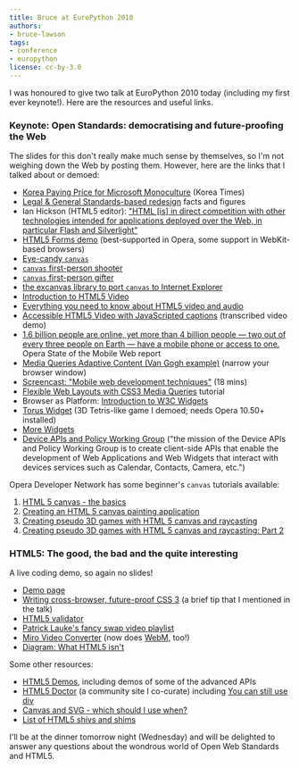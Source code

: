 ```yaml
---
title: Bruce at EuroPython 2010
authors:
- bruce-lawson
tags:
- conference
- europython
license: cc-by-3.0
---
```


<p>I was honoured to give two talk at EuroPython 2010 today (including my first ever keynote!). Here are the resources and useful links.</p>
<h3>Keynote: Open Standards: democratising and future-proofing the Web</h3>
<p>The slides for this don&#39;t really make much sense by themselves, so I&#39;m not weighing down the Web by posting them. However, here are the links that I talked about or demoed:</p>
<ul>
<li><a href="http://www.koreatimes.co.kr/www/news/biz/2010/05/123_52401.html">Korea Paying Price for Microsoft Monoculture</a> (Korea Times)</li>
<li><a href="http://www.brucelawson.co.uk/2006/pas-78-guide-to-good-practice-in-commissioning-accessible-websites/" target="_blank">Legal &amp; General Standards-based redesign</a> facts and figures</li>
<li>Ian Hickson (HTML5 editor): <a href="http://lists.w3.org/Archives/Public/public-html/2009Jan/0215.html" target="_blank">&quot;HTML [is] in direct competition with other technologies intended for applications deployed over the Web, in particular Flash and Silverlight&quot;</a></li>
<li><a href="http://people.opera.com/brucel/demo/html5-forms-demo.html">HTML5 Forms demo</a> (best-supported in Opera, some support in WebKit-based browsers)</li>
<li><a href="http://9elements.com/io/projects/html5/canvas/">Eye-candy <code>canvas</code></a></li>
<li><a href="http://www.benjoffe.com/code/demos/canvascape/"><code>canvas</code> first-person shooter</a></li>
<li><a href="http://htmlfive.appspot.com/static/gifter.html"><code>canvas</code> first-person gifter</a></li>
<li><a href="http://excanvas.sourceforge.net/">the excanvas library to port <code>canvas</code> to Internet Explorer</a></li>
<li><a href="https://dev.opera.com/articles/view/introduction-html5-video/">Introduction to HTML5 Video</a></li>
<li><a href="https://dev.opera.com/articles/view/introduction-html5-video/">Everything you need to know about HTML5 video and audio</a></li>
<li><a href="https://dev.opera.com/articles/view/accessible-html5-video-with-javascripted-captions/">Accessible HTML5 Video with JavaScripted captions</a> (transcribed video demo)</li>

<li><a href="https://www.opera.com/smw/2009/10/">1.6 billion people are online, yet more than 4 billion people — two out of every three people on Earth — have a mobile phone or access to one.</a> Opera State of the Mobile Web report</li>
<li><a href="http://people.opera.com/danield/css3/vangogh/">Media Queries Adaptive Content (Van Gogh example)</a> (narrow your browser window)</li>
<li><a href="http://my.opera.com/ODIN/blog/screencast-mobile-web-development-techniques">Screencast: &quot;Mobile web development techniques&quot;</a> (18 mins)</li>
<li><a href="http://www.peachpit.com/articles/article.aspx?p=1604236">Flexible Web Layouts with CSS3 Media Queries</a> tutorial</li>
<li>Browser as Platform: <a href="http://www.quirksmode.org/blog/archives/2009/04/introduction_to.html">Introduction to W3C Widgets</a></li>
<li><a href="http://widgets.opera.com/widget/4196/">Torus Widget</a> (3D Tetris-like game I demoed; needs Opera 10.50+ installed)</li>
<li><a href="http://widgets.opera.com/">More Widgets</a></li>
<li><a href="http://www.w3.org/2009/dap/">Device APIs and Policy Working Group</a> (&quot;the mission of the Device APIs and Policy Working Group is to create client-side APIs that enable the development of Web Applications and Web Widgets that interact with devices services such as Calendar, Contacts, Camera, etc.&quot;)</li>
</ul>
<p>Opera Developer Network has some beginner&#39;s <code>canvas</code> tutorials available:</p>
<ol>
<li><a href="https://dev.opera.com/articles/view/html-5-canvas-the-basics/">HTML 5 canvas - the basics</a></li>
<li><a href="https://dev.opera.com/articles/view/html5-canvas-painting/">Creating an HTML 5 canvas painting application</a></li>
<li><a href="https://dev.opera.com/articles/view/creating-pseudo-3d-games-with-html-5-can-1/">Creating pseudo 3D games with HTML 5 canvas and raycasting</a></li>
<li><a href="https://dev.opera.com/articles/view/3d-games-with-canvas-and-raycasting-part/">Creating pseudo 3D games with HTML 5 canvas and raycasting: Part 2</a></li>
</ol>

<h3>HTML5: The good, the bad and the quite interesting</h3>
<p>A live coding demo, so again no slides!</p>
<ul>
<li><a href="http://people.opera.com/brucel/talks/2010/FOWD/FOWD-brucelawson.html">Demo page</a></li>
<li><a href="http://www.brucelawson.co.uk/2010/cross-browser-future-proof-css-3/">Writing cross-browser, future-proof CSS 3</a> (a brief tip that I mentioned in the talk)</li>
<li><a href="http://html5.validator.nu/">HTML5 validator</a></li>
<li><a href="http://people.opera.com/patrickl/articles/chip.eu-video-article/examples/fancy-swap/">Patrick Lauke&#39;s fancy swap video playlist</a></li>
<li><a href="http://www.mirovideoconverter.com/">Miro Video Converter</a> (now does <a href="http://labs.opera.com/news/2010/05/19/">WebM</a>, too!)</li>
<li><a href="http://www.flickr.com/photos/24374884@N08/4603715307/">Diagram: What HTML5 isn&#39;t</a></li>
</ul>

<p>Some other resources:</p>
<ul>
<li><a href="http://html5demos.com/">HTML5 Demos</a>, including demos of some of the advanced APIs</li>
<li><a href="http://html5doctor.com/">HTML5 Doctor</a> (a community site I co-curate) including <a href="http://html5doctor.com/you-can-still-use-div/">You can still use div</a></li>
<li><a href="http://my.opera.com/ODIN/blog/canvas-and-svg-which-should-i-use-when">Canvas and SVG - which should I use when?</a></li>
<li><a href="http://github.com/gimite/web-socket-js/">List of HTML5 shivs and shims</a></li>
</ul>

<p>I&#39;ll be at the dinner tomorrow night (Wednesday) and will be delighted to answer any questions about the wondrous world of Open Web Standards and HTML5.</p>
